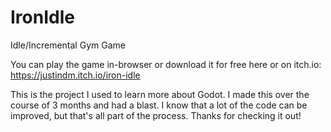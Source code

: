 # IronIdle
Idle/Incremental Gym Game

You can play the game in-browser or download it for free here or on itch.io: https://justindm.itch.io/iron-idle

This is the project I used to learn more about Godot. I made this over the course of 3 months and had a blast. I know that a lot of the code can be improved, but that's all part of the process. Thanks for checking it out!
